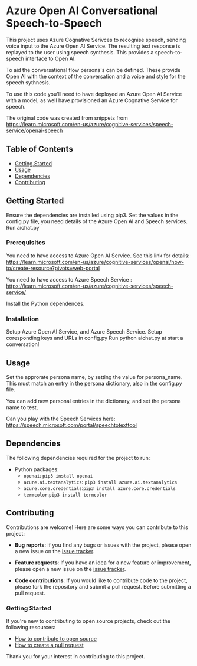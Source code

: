 # Azure Open AI Conversational Speech-to-Speech

This project uses Azure Cognative Serivces to recognise speech, sending voice input to the Azure Open AI Service. The resulting text response is replayed to the user using speech synthesis. This provides a speech-to-speech interface to Open AI.

To aid the conversational flow persona's can be defined. These provide Open AI with the context of the conversation and a voice and style for the speech sythnesis. 

To use this code you'll need to have deployed an Azure Open AI Service with a model, as well have provisioned an Azure Cognative Service for speech. 

The original code was created from snippets from https://learn.microsoft.com/en-us/azure/cognitive-services/speech-service/openai-speech

## Table of Contents

- [Getting Started](#getting-started)
- [Usage](#usage)
- [Dependencies](#dependencies)
- [Contributing](#contributing)

## Getting Started

Ensure the dependencies are installed using pip3.
Set the values in the config.py file, you need details of the Azure Open AI and Speech services.
Run aichat.py

### Prerequisites

You need to have access to Azure Open AI Service. See this link for details: https://learn.microsoft.com/en-us/azure/cognitive-services/openai/how-to/create-resource?pivots=web-portal

You need to have access to Azure Speech Service : https://learn.microsoft.com/en-us/azure/cognitive-services/speech-service/

Install the Python dependences. 

### Installation

Setup Azure Open AI Service, and Azure Speech Service.
Setup coresponding keys and URLs in config.py
Run python aichat.py at start a conversation!

## Usage

Set the approrate persona name, by setting the value for persona_name. This must match an entry in the persona dictionary, also in the config.py file.

You can add new personal entries in the dictionary, and set the persona name to test,

Can you play with the Speech Services here: https://speech.microsoft.com/portal/speechtotexttool

## Dependencies

The following dependencies required for the project to run:

- Python packages:
    - `openai`: `pip3 install openai`
    - `azure.ai.textanalytics`: `pip3 install azure.ai.textanalytics`
    - `azure.core.credentials`:`pip3 install azure.core.credentials`
    - `termcolor`:`pip3 install termcolor`

## Contributing

Contributions are welcome! Here are some ways you can contribute to this project:

- **Bug reports**: If you find any bugs or issues with the project, please open a new issue on the [issue tracker](https://github.com/danamini/aichat/issues).

- **Feature requests**: If you have an idea for a new feature or improvement, please open a new issue on the [issue tracker](https://github.com/danamini/aichat/issues).

- **Code contributions**: If you would like to contribute code to the project, please fork the repository and submit a pull request. Before submitting a pull request.

### Getting Started

If you're new to contributing to open source projects, check out the following resources:

- [How to contribute to open source](https://opensource.guide/how-to-contribute/)
- [How to create a pull request](https://opensource.guide/how-to-contribute/#opening-a-pull-request)

Thank you for your interest in contributing to this project.
